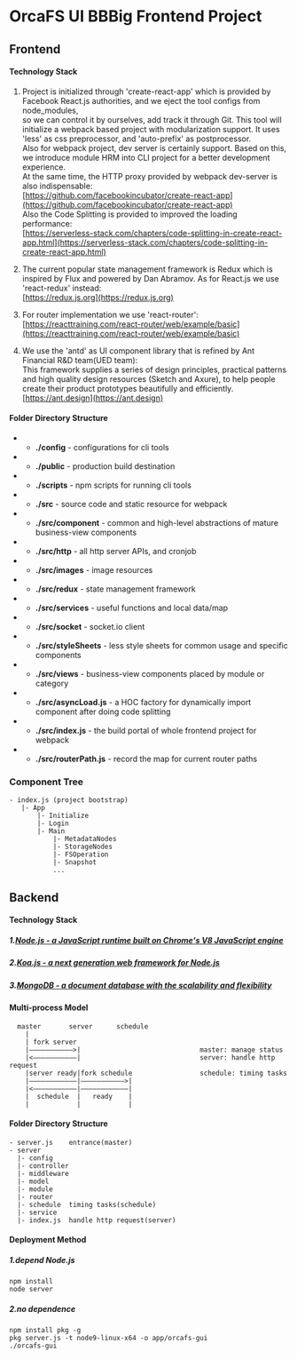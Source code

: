 # OrcaFS UI BBBig Frontend Project

## Frontend

#### Technology Stack

1. Project is initialized through 'create-react-app' which is provided by Facebook React.js authorities, and we eject the tool configs from node_modules, <br />
so we can control it by ourselves, add track it through Git. This tool will initialize a webpack based project with modularization support. It uses 'less' as css preprocessor, and 'auto-prefix' as postprocessor. <br />
Also for webpack project, dev server is certainly support. Based on this, we introduce module HRM into CLI project for a better development experience. <br />
At the same time, the HTTP proxy provided by webpack dev-server is also indispensable: <br />
[https://github.com/facebookincubator/create-react-app](https://github.com/facebookincubator/create-react-app) <br />
Also the Code Splitting is provided to improved the loading performance: <br />
[https://serverless-stack.com/chapters/code-splitting-in-create-react-app.html](https://serverless-stack.com/chapters/code-splitting-in-create-react-app.html) <br />

2. The current popular state management framework is Redux which is inspired by Flux and powered by Dan Abramov. As for React.js we use 'react-redux' instead: <br />
[https://redux.js.org](https://redux.js.org) <br />

3. For router implementation we use 'react-router': <br />
[https://reacttraining.com/react-router/web/example/basic](https://reacttraining.com/react-router/web/example/basic) <br />

4. We use the 'antd' as UI component library that is refined by Ant Financial R&D team(UED team): <br />
This framework supplies a series of design principles, practical patterns and high quality design resources (Sketch and Axure), to help people create their product prototypes beautifully and efficiently. <br />
[https://ant.design](https://ant.design)

####  Folder Directory Structure

 - - __./config__            - configurations for cli tools
 - - __./public__            - production build destination
 - - __./scripts__           - npm scripts for running cli tools
 - - __./src__               - source code and static resource for webpack
 - - __./src/component__     - common and high-level abstractions of mature business-view components
 - - __./src/http__          - all http server APIs, and cronjob
 - - __./src/images__        - image resources
 - - __./src/redux__         - state management framework
 - - __./src/services__      - useful functions and local data/map
 - - __./src/socket__        - socket.io client
 - - __./src/styleSheets__   - less style sheets for common usage and specific components
 - - __./src/views__         - business-view components placed by module or category
 - - __./src/asyncLoad.js__  - a HOC factory for dynamically import component after doing code splitting
 - - __./src/index.js__      - the build portal of whole frontend project for webpack
 - - __./src/routerPath.js__ - record the map for current router paths

 ###  Component Tree
 ```
 - index.js (project bootstrap)
    |- App
        |- Initialize
        |- Login
        |- Main
            |- MetadataNodes
            |- StorageNodes
            |- FSOperation
            |- Snapshot
            ...
 ```


## Backend

#### Technology Stack

##### 1.[Node.js - a JavaScript runtime built on Chrome's V8 JavaScript engine](https://github.com/nodejs/node)

##### 2.[Koa.js - a next generation web framework for Node.js](https://github.com/koajs/koa)

##### 3.[MongoDB - a document database with the scalability and flexibility](https://github.com/mongodb/mongo)

#### Multi-process Model
```
  master       server      schedule
    | 
    | fork server                               
    |———————————>|                              master: manage status    
    |<———————————|                              server: handle http request
    |server ready|fork schedule                 schedule: timing tasks
    |————————————|———————————>|
    |<———————————|————————————|   
    |  schedule  |   ready    |
    |            |            |
```
#### Folder Directory Structure
```
- server.js    entrance(master)
- server
  |- config
  |- controller
  |- middleware
  |- model
  |- module
  |- router
  |- schedule  timing tasks(schedule)
  |- service
  |- index.js  handle http request(server)
```
#### Deployment Method

##### 1.depend Node.js
```
npm install
node server
```
##### 2.no dependence
```
npm install pkg -g
pkg server.js -t node9-linux-x64 -o app/orcafs-gui
./orcafs-gui
```